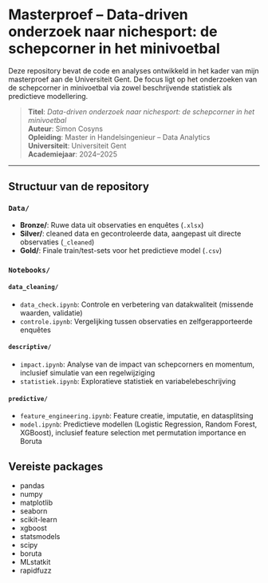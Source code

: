 # Masterproef – Data-driven onderzoek naar nichesport: de schepcorner in het minivoetbal

Deze repository bevat de code en analyses ontwikkeld in het kader van mijn masterproef aan de Universiteit Gent. De focus ligt op het onderzoeken van de schepcorner in minivoetbal via zowel beschrijvende statistiek als predictieve modellering.

> **Titel**: *Data-driven onderzoek naar nichesport: de schepcorner in het minivoetbal*  
> **Auteur**: Simon Cosyns  
> **Opleiding**: Master in Handelsingenieur – Data Analytics  
> **Universiteit**: Universiteit Gent  
> **Academiejaar**: 2024–2025

---

## Structuur van de repository

### `Data/`

- **Bronze/**: Ruwe data uit observaties en enquêtes (`.xlsx`)
- **Silver/**: cleaned data en gecontroleerde data, aangepast uit directe observaties (`_cleaned`)
- **Gold/**: Finale train/test-sets voor het predictieve model (`.csv`)

### `Notebooks/`

#### `data_cleaning/`
- `data_check.ipynb`: Controle en verbetering van datakwaliteit (missende waarden, validatie)
- `controle.ipynb`: Vergelijking tussen observaties en zelfgerapporteerde enquêtes

#### `descriptive/`
- `impact.ipynb`: Analyse van de impact van schepcorners en momentum, inclusief simulatie van een regelwijziging
- `statistiek.ipynb`: Exploratieve statistiek en variabelebeschrijving

#### `predictive/`
- `feature_engineering.ipynb`: Feature creatie, imputatie, en datasplitsing
- `model.ipynb`: Predictieve modellen (Logistic Regression, Random Forest, XGBoost), inclusief feature selection met permutation importance en Boruta

## Vereiste packages
- pandas
- numpy
- matplotlib
- seaborn
- scikit-learn
- xgboost
- statsmodels
- scipy
- boruta
- MLstatkit
- rapidfuzz
